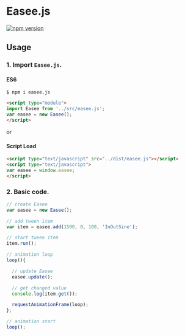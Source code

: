 # Easee.js

[![npm version](https://badge.fury.io/js/easee.js.svg)](https://badge.fury.io/js/easee.js)

## Usage


### 1. Import `Easee.js`.

#### ES6

```
$ npm i easee.js
```

```html
<script type="module">
import Easee from '../src/easee.js';
var easee = new Easee();
</script>
```

or

#### Script Load

```html
<script type="text/javascript" src="../dist/easee.js"></script>
<script type="text/javascript">
var easee = window.easee;
</script>
```


### 2. Basic code.

```javascript
// create Easee
var easee = new Easee();

// add tween item
var item = easee.add(1500, 0, 100, 'InOutSine');

// start tween item
item.run();

// animation loop
loop(){

  // update Easee
  easee.update();

  // get changed value
  console.log(item.get());

  requestAnimationFrame(loop);
};

// animation start
loop();
```
